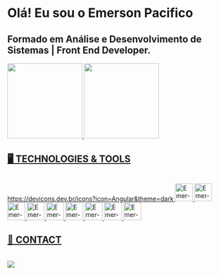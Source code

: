 
# Olá! Eu sou o Emerson Pacifico 

## Formado em Análise e Desenvolvimento de Sistemas | Front End Developer.

<div>
  <a href="https://github.com/emersonpacifico">
  <img height="170" src="https://github-readme-stats.vercel.app/api?username=emersonpacifico&theme=dark&show_icons=true"/>
  <img height="170" src="https://github-readme-stats.vercel.app/api/top-langs/?username=emersonpacifico&layout=donut&langs_count=7&theme=dark"/>

</div>

 ## 🖥️ TECHNOLOGIES & TOOLS
 <div style="display: inline_block" ><br>
https://devicons.dev.br/icons?icon=Angular&theme=dark
	 <img align-itens="center" alt="Emer-JS" height="40" width="40" src="https://devicons.dev.br/icons?icon=Angular&theme=dark">
<img align-itens="center" alt="Emer-JS" height="40" width="40" src="https://cdn.jsdelivr.net/gh/devicons/devicon/icons/javascript/javascript-original.svg">
<img  align-itens="center"  alt="Emer-HTML" height="40" width="40" src="https://cdn.jsdelivr.net/gh/devicons/devicon/icons/html5/html5-original.svg">
<img  align-itens="center"  alt="Emer-CSS" height="40" width="40" src="https://cdn.jsdelivr.net/gh/devicons/devicon/icons/css3/css3-original.svg">
 <img  align-itens="center"  alt="Emer-JQuery" height="40" width="40" src="https://cdn.jsdelivr.net/gh/devicons/devicon/icons/jquery/jquery-plain-wordmark.svg">
 <img  align-itens="center"  alt="Emer-Sass" height="40" width="40" src="https://cdn.jsdelivr.net/gh/devicons/devicon/icons/sass/sass-original.svg">
 <img  align-itens="center"  alt="Emer-Bootstrap" height="40" width="40" src="https://cdn.jsdelivr.net/gh/devicons/devicon/icons/bootstrap/bootstrap-original.svg">
<img  align-itens="center"  alt="Emer-figma" height="40" width="40" src="https://cdn.jsdelivr.net/gh/devicons/devicon/icons/figma/figma-original.svg">
<img  align-itens="center"  alt="Emer-Git" height="40" width="40" src="https://cdn.jsdelivr.net/gh/devicons/devicon/icons/git/git-original.svg">

        
	 
 </div>

 ## 👋 CONTACT

   <div style="display: inline_block"><br>
   <a href="https://www.linkedin.com/in/emerson-pacifico-3b3216296/"><img src="https://img.shields.io/badge/LinkedIn-0077B5?style=for-the-badge&logo=linkedin&logoColor=white"  target="_blank"></a>
  
        
  </div>




